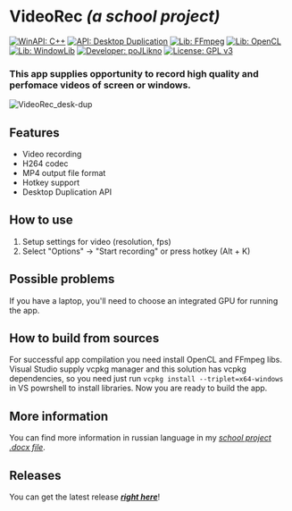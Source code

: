 # **VideoRec** *(a school project)* #

[![WinAPI: C++](https://img.shields.io/badge/WinAPI-C++-blue)](https://learn.microsoft.com/ru-ru/windows/win32/api/)  [![API: Desktop Duplication](https://img.shields.io/badge/API-Desktop_Duplication-25C2A0)](https://learn.microsoft.com/en-us/windows/win32/direct3ddxgi/desktop-dup-api)  [![Lib: FFmpeg](https://img.shields.io/badge/Lib-FFmpeg-green)](https://www.ffmpeg.org/)  [![Lib: OpenCL](https://img.shields.io/badge/Lib-OpenCL-orange)](https://www.khronos.org/opencl/)  [![Lib: WindowLib](https://img.shields.io/badge/Lib-WindowLib-aqua)](https://github.com/poJLikno/WindowLib)  [![Developer: poJLikno](https://img.shields.io/badge/Developer-poJLikno-red)](https://github.com/poJLikno)  [![License: GPL v3](https://img.shields.io/badge/License-GPLv3-purple)](https://www.gnu.org/licenses/gpl-3.0)

### This app supplies opportunity to record high quality and perfomace videos of screen or windows. ###

![VideoRec_desk-dup](https://github.com/user-attachments/assets/65e404a2-9d6f-44c5-b169-dff85477878f)

## Features ##
* Video recording
* H264 codec 
* MP4 output file format
* Hotkey support
* Desktop Duplication API

## How to use ##
1. Setup settings for video (resolution, fps)
2. Select "Options" -> "Start recording" or press hotkey (Alt + K)

## Possible problems ##
If you have a laptop, you'll need to choose an integrated GPU for running the app.

## How to build from sources ##
For successful app compilation you need install OpenCL and FFmpeg libs.
Visual Studio supply vcpkg manager and this solution has vcpkg dependencies, so you need just run `vcpkg install --triplet=x64-windows` in VS powrshell to install libraries.
Now you are ready to build the app.

## More information ##
You can find more information in russian language in my *[school project .docx file](https://docs.google.com/document/d/1Acz6KpHh8o7UEKdiUX9S0lwbHd2BfUYzEftklc-Ur8o/edit?usp=sharing)*.

## Releases ##
You can get the latest release ***[right here](https://github.com/poJLikno/VideoRec/releases)***!
